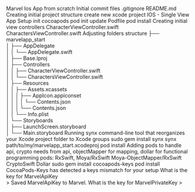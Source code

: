 Marvel Ios App from scratch	
	Initial commit
		files
			.gitignore
			README.md
	Creating initial project structure
		create new xcode project IOS - Single View App
	Setup init cocoapods
		pod init
		update Podfile
		pod install
	Creating initial view controllers
		CharacterViewController.swift
		CharactersViewController.swift
	Adjusting folders structure
	    ├── marvelapp_start                                                      
	    │   ├── AppDelegate                                                           
	    │   │   └── AppDelegate.swift                                                 
	    │   ├── Base.lproj                                                            
	    │   ├── Controllers                                                           
	    │   │   ├── CharacterViewController.swift                                     
	    │   │   └── CharactersViewController.swift                                    
	    │   ├── Resources                                                             
	    │   │   ├── Assets.xcassets                                                   
	    │   │   │   ├── AppIcon.appiconset                                            
	    │   │   │   │   └── Contents.json                                             
	    │   │   │   └── Contents.json                                                 
	    │   │   └── Info.plist                                                        
	    │   └── Storyboards                                                           
	    │       ├── LaunchScreen.storyboard                                           
	    │       └── Main.storyboard
	Running synx
		command-line tool that reorganizes your Xcode project folder to Xcode groups
		sudo gem install synx
		synx path/to/my/marvelapp_start.xcodeproj
		pod install
	Adding pods to handle api, crypto needs from api, objectMapper for mapping, dollar for functional programming
		pods:	RxSwift, 
  				Moya/RxSwift
  				Moya-ObjectMapper/RxSwift
  				CryptoSwift
 	 			Dollar
 	 	sudo gem install cocoapods-keys
 	 	pod install
 	 		CocoaPods-Keys has detected a keys mismatch for your setup
 	 		What is the key for MarvelApiKey   
 				> 
			Saved MarvelApiKey to Marvel. 
			What is the key for MarvelPrivateKey
 				> 

 

